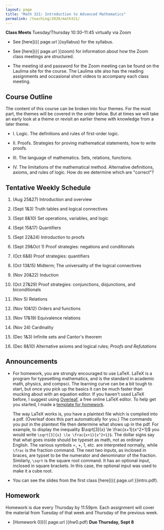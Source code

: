 ```yaml
---
layout: page
title: "Math 321: Introduction to Advanced Mathematics"
permalink: /teaching/2020/math321/
---
```


**Class Meets** Tuesday/Thursday 10:30–11:45 virtually via Zoom


* See [here]({{ page.url }}syllabus) for the syllabus.

* See [here]({{ page.url }}zoom) for information about how the Zoom class meetings are structured. 

* The meeting id and password for the Zoom meeting can be found on the Laulima site for the course. The Laulima site also has the reading assignments and occasional short videos to accompany each class meeting.


Course Outline
------

The content of this course can be broken into four themes. For the most part, the themes will be covered in the order below. But at times we will take an early look at a theme or revisit an earlier theme with knowledge from a later theme.

* I. Logic. The definitions and rules of first-order logic.

* II. Proofs. Strategies for proving mathematical statements, how to write proofs.

* III. The language of mathematics. Sets, relations, functions.

* IV. The limitations of the mathematical method. Alternative definitions, axioms, and rules of logic. How do we determine which are "correct"?

Tentative Weekly Schedule
---------

1. (Aug 25&27) Introduction and overview

2. (Sept 1&3) Truth tables and logical connectives

3. (Sept 8&10) Set operations, variables, and logic

4. (Sept 15&17) Quantifiers

5. (Sept 22&24) Introduction to proofs

6. (Sept 29&Oct 1) Proof strategies: negations and conditionals

7. (Oct 6&8) Proof strategies: quantifiers

8. (Oct 13&15) Midterm; The universality of the logical connectives

9. (Nov 20&22) Induction

10. (Oct 27&29) Proof strategies: conjunctions, disjunctions, and biconditionals

11. (Nov 5) Relations 

12. (Nov 10&12) Orders and functions

13. (Nov 17&19) Equivalence relations

14. (Nov 24) Cardinality

15. (Dec 1&3) Infinite sets and Cantor's theorem

16. (Dec 8&10) Alternative axioms and logical rules; *Proofs and Refutations*


Announcements
-------------

* For homework, you are strongly encouraged to use LaTeX. LaTeX is a program for typesetting mathematics, and is the standard in academic math, physics, and compsci. The learning curve can be a bit tough to start, but once you pick up the basics it can be much faster than mucking about with an equation editor. If you haven't used LaTeX before, I suggest using [Overleaf](https://www.overleaf.com/), a free online LaTeX editor. To help get you started, I made a [template for homework](https://www.overleaf.com/read/ypsrcqntbcrs). 

    The way LaTeX works is, you have a plaintext file which is complied into a pdf. (Overleaf does this part automatically for you.) The commands you put in the plaintext file then determine what shows up in the pdf. For example, to display the inequality $\sqrt[3]{x} \le \frac{x+1}{x^2+1}$ you would write `\sqrt[3]{x} \le \frac{x+1}{x^2+1}$`. The dollar signs say that what goes inside should be typeset as math, not as ordinary English. The various symbols =, +, 1, etc. are interpreted normally, while `\frac` is the fraction command. The next two inputs, as inclosed in braces, are typset to be the numerator and denominator of the fraction. Similarly, `\sqrt` is the square root command. It has an optional input, inclosed in square brackets. In this case, the optional input was used to make it a cube root.

* You can see the slides from the first class [here]({{ page.url }}intro.pdf).

Homework
--------

Homework is due every Thursday by 11:59pm. Each assignment will cover the material from Tuesday of that week and Thursday of the previous week.

* [Homework 0]({{ page.url }}hw0.pdf) **Due Thursday, Sept 8**




